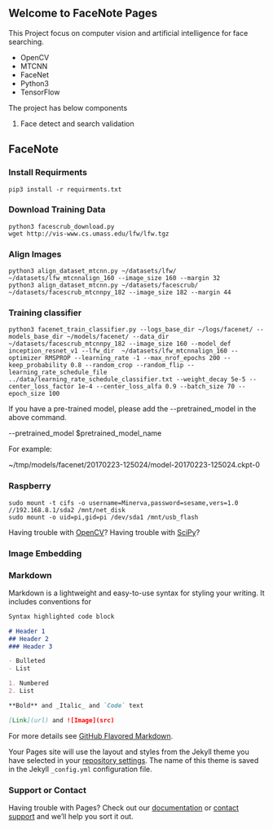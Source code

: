 ## Welcome to FaceNote Pages

This Project focus on computer vision and artificial intelligence for face searching.

- OpenCV
- MTCNN
- FaceNet
- Python3
- TensorFlow 

The project has below components

1. Face detect and search validation

## FaceNote
### Install Requirments
```
pip3 install -r requirments.txt
```

### Download Training Data
```
python3 facescrub_download.py
wget http://vis-www.cs.umass.edu/lfw/lfw.tgz
```

### Align Images
```
python3 align_dataset_mtcnn.py ~/datasets/lfw/ ~/datasets/lfw_mtcnnalign_160 --image_size 160 --margin 32
python3 align_dataset_mtcnn.py ~/datasets/facescrub/ ~/datasets/facescrub_mtcnnpy_182 --image_size 182 --margin 44
```

### Training classifier
```
python3 facenet_train_classifier.py --logs_base_dir ~/logs/facenet/ --models_base_dir ~/models/facenet/ --data_dir ~/datasets/facescrub_mtcnnpy_182 --image_size 160 --model_def inception_resnet_v1 --lfw_dir  ~/datasets/lfw_mtcnnalign_160 --optimizer RMSPROP --learning_rate -1 --max_nrof_epochs 200 --keep_probability 0.8 --random_crop --random_flip --learning_rate_schedule_file ../data/learning_rate_schedule_classifier.txt --weight_decay 5e-5 --center_loss_factor 1e-4 --center_loss_alfa 0.9 --batch_size 70 --epoch_size 100
```
If you have a pre-trained model, please add the --pretrained_model in the above command.

--pretrained_model $pretrained_model_name

For example:

~/tmp/models/facenet/20170223-125024/model-20170223-125024.ckpt-0

### Raspberry
```
sudo mount -t cifs -o username=Minerva,password=sesame,vers=1.0 //192.168.8.1/sda2 /mnt/net_disk
sudo mount -o uid=pi,gid=pi /dev/sda1 /mnt/usb_flash
```
Having trouble with [OpenCV](https://www.cnblogs.com/zjutlitao/p/8261688.html)?
Having trouble with [SciPy](https://raspberrypi.stackexchange.com/questions/8308/how-to-install-latest-scipy-version-on-raspberry-pi)?

### Image Embedding


### Markdown

Markdown is a lightweight and easy-to-use syntax for styling your writing. It includes conventions for

```markdown
Syntax highlighted code block

# Header 1
## Header 2
### Header 3

- Bulleted
- List

1. Numbered
2. List

**Bold** and _Italic_ and `Code` text

[Link](url) and ![Image](src)
```

For more details see [GitHub Flavored Markdown](https://guides.github.com/features/mastering-markdown/).

Your Pages site will use the layout and styles from the Jekyll theme you have selected in your [repository settings](https://github.com/overwindows/renaissance/settings). The name of this theme is saved in the Jekyll `_config.yml` configuration file.

### Support or Contact

Having trouble with Pages? Check out our [documentation](https://help.github.com/categories/github-pages-basics/) or [contact support](https://github.com/contact) and we’ll help you sort it out.


